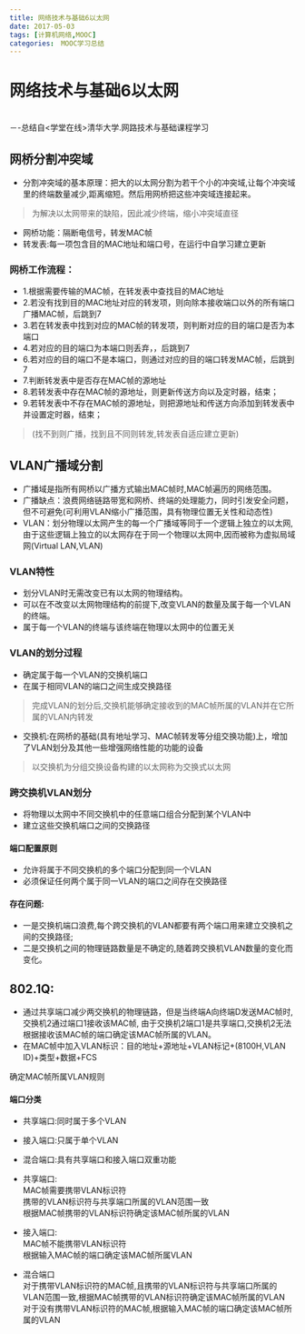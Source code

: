 ```yaml
---
title: 网络技术与基础6以太网
date: 2017-05-03
tags: [计算机网络,MOOC]
categories:　MOOC学习总结
---
```


# 网络技术与基础6以太网
<br/>   －-总结自<学堂在线>清华大学.网路技术与基础课程学习



## 网桥分割冲突域
* 分割冲突域的基本原理：把大的以太网分割为若干个小的冲突域,让每个冲突域里的终端数量减少,距离缩短。然后用网桥把这些冲突域连接起来。
> 为解决以太网带来的缺陷，因此减少终端，缩小冲突域直径
* 网桥功能：隔断电信号，转发MAC帧
* 转发表:每一项包含目的MAC地址和端口号，在运行中自学习建立更新

### 网桥工作流程：
* 1.根据需要传输的MAC帧，在转发表中查找目的MAC地址
* 2.若没有找到目的MAC地址对应的转发项，则向除本接收端口以外的所有端口广播MAC帧，后跳到7
* 3.若在转发表中找到对应的MAC帧的转发项，则判断对应的目的端口是否为本端口
* 4.若对应的目的端口为本端口则丢弃，，后跳到7
* 6.若对应的目的端口不是本端口，则通过对应的目的端口转发MAC帧，后跳到7
* 7.判断转发表中是否存在MAC帧的源地址
* 8.若转发表中存在MAC帧的源地址，则更新传送方向以及定时器，结束；
* 9.若转发表中不存在MAC帧的源地址，则把源地址和传送方向添加到转发表中并设置定时器，结束；
> (找不到则广播，找到且不同则转发,转发表自适应建立更新)

## VLAN广播域分割
* 广播域是指所有网桥以广播方式输出MAC帧时,MAC帧遍历的网络范围。
* 广播缺点：浪费网络链路带宽和网桥、终端的处理能力，同时引发安全问题，但不可避免(可利用VLAN缩小广播范围，具有物理位置无关性和动态性)
* VLAN：划分物理以太网产生的每一个广播域等同于一个逻辑上独立的以太网,由于这些逻辑上独立的以太网存在于同一个物理以太网中,因而被称为虚拟局域网(Virtual LAN,VLAN)

### VLAN特性
* 划分VLAN时无需改变已有以太网的物理结构。
* 可以在不改变以太网物理结构的前提下,改变VLAN的数量及属于每一个VLAN的终端。
* 属于每一个VLAN的终端与该终端在物理以太网中的位置无关
### VLAN的划分过程
* 确定属于每一个VLAN的交换机端口
* 在属于相同VLAN的端口之间生成交换路径
> 完成VLAN的划分后,交换机能够确定接收到的MAC帧所属的VLAN并在它所属的VLAN内转发

* 交换机:在网桥的基础(具有地址学习、MAC帧转发等分组交换功能)上，增加了VLAN划分及其他一些增强网络性能的功能的设备
> 以交换机为分组交换设备构建的以太网称为交换式以太网

### 跨交换机VLAN划分

* 将物理以太网中不同交换机中的任意端口组合分配到某个VLAN中
* 建立这些交换机端口之间的交换路径

#### 端口配置原则
* 允许将属于不同交换机的多个端口分配到同一个VLAN
* 必须保证任何两个属于同一VLAN的端口之间存在交换路径

#### 存在问题:
* 一是交换机端口浪费,每个跨交换机的VLAN都要有两个端口用来建立交换机之间的交换路径;
* 二是交换机之间的物理链路数量是不确定的,随着跨交换机VLAN数量的变化而变化。



## 802.1Q:
* 通过共享端口减少两交换机的物理链路，但是当终端A向终端D发送MAC帧时,交换机2通过端口1接收该MAC帧, 由于交换机2端口1是共享端口,交换机2无法根据接收该MAC帧的端口确定该MAC帧所属的VLAN。
* 在MAC帧中加入VLAN标识：目的地址+源地址+VLAN标记+(8100H,VLAN ID)+类型+数据+FCS


确定MAC帧所属VLAN规则

#### 端口分类
* 共享端口:同时属于多个VLAN
* 接入端口:只属于单个VLAN
* 混合端口:具有共享端口和接入端口双重功能

* 共享端口:
<br/> MAC帧需要携带VLAN标识符
<br/> 携带的VLAN标识符与共享端口所属的VLAN范围一致
<br/> 根据MAC帧携带的VLAN标识符确定该MAC帧所属的VLAN


* 接入端口:
<br/> MAC帧不能携带VLAN标识符
<br/> 根据输入MAC帧的端口确定该MAC帧所属VLAN

* 混合端口
<br/> 对于携带VLAN标识符的MAC帧,且携带的VLAN标识符与共享端口所属的VLAN范围一致,根据MAC帧携带的VLAN标识符确定该MAC帧所属的VLAN
<br/> 对于没有携带VLAN标识符的MAC帧,根据输入MAC帧的端口确定该MAC帧所属的VLAN
